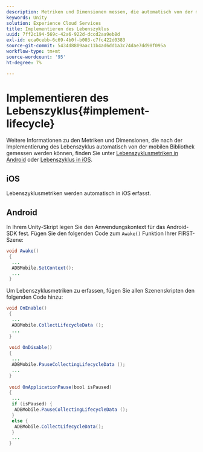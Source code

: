 ```yaml
---
description: Metriken und Dimensionen messen, die automatisch von der mobilen Bibliothek gemessen werden können
keywords: Unity
solution: Experience Cloud Services
title: Implementieren des Lebenszyklus
uuid: 7ff2c194-569c-42a6-922d-dccd2aa9eb8d
exl-id: eca0cebb-6c69-4b0f-b003-c7fc422d0383
source-git-commit: 5434d8809aac11b4ad6dd1a3c74dae7dd98f095a
workflow-type: tm+mt
source-wordcount: '95'
ht-degree: 7%

---
```


# Implementieren des Lebenszyklus{#implement-lifecycle}

Weitere Informationen zu den Metriken und Dimensionen, die nach der Implementierung des Lebenszyklus automatisch von der mobilen Bibliothek gemessen werden können, finden Sie unter [Lebenszyklusmetriken in Android](/help/android/metrics.md) oder [Lebenszyklus in iOS](/help/ios/metrics.md).

## iOS

Lebenszyklusmetriken werden automatisch in iOS erfasst.

## Android

In Ihrem Unity-Skript legen Sie den Anwendungskontext für das Android-SDK fest. Fügen Sie den folgenden Code zum `Awake()` Funktion Ihrer FIRST-Szene:

```java
void Awake()
 {
  ...
  ADBMobile.SetContext();
  ...
 }
```

Um Lebenszyklusmetriken zu erfassen, fügen Sie allen Szenenskripten den folgenden Code hinzu:

```java
void OnEnable()
 {
  ...
  ADBMobile.CollectLifecycleData (); 
  ...
 }
 
 void OnDisable()
 {
  ...
  ADBMobile.PauseCollectingLifecycleData (); 
  ...
 }
  
 void OnApplicationPause(bool isPaused) 
 {
  ...
  if (isPaused) {
   ADBMobile.PauseCollectingLifecycleData (); 
  }  
  else {
   ADBMobile.CollectLifecycleData(); 
  }
  ...
 }
```
